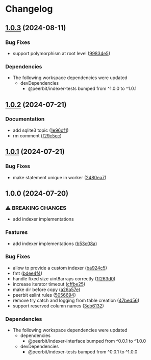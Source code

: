 # Changelog

## [1.0.3](https://github.com/dao-xyz/peerbit/compare/indexer-sqlite3-v1.0.2...indexer-sqlite3-v1.0.3) (2024-08-11)


### Bug Fixes

* support polymorphism at root level ([99834e5](https://github.com/dao-xyz/peerbit/commit/99834e501009cb22455bba663f6d42b9a28b018e))


### Dependencies

* The following workspace dependencies were updated
  * devDependencies
    * @peerbit/indexer-tests bumped from ^1.0.0 to ^1.0.1

## [1.0.2](https://github.com/dao-xyz/peerbit/compare/indexer-sqlite3-v1.0.1...indexer-sqlite3-v1.0.2) (2024-07-21)


### Documentation

* add sqlite3 topic ([1e96df1](https://github.com/dao-xyz/peerbit/commit/1e96df1b11a84a0a98050eeabc5b17960caa0286))
* rm comment ([f29c5ec](https://github.com/dao-xyz/peerbit/commit/f29c5ecef13c8e993f2e487e32af0d4d433c5a2d))

## [1.0.1](https://github.com/dao-xyz/peerbit/compare/indexer-sqlite3-v1.0.0...indexer-sqlite3-v1.0.1) (2024-07-21)


### Bug Fixes

* make statement unique in worker ([2480ea7](https://github.com/dao-xyz/peerbit/commit/2480ea7a12061c650a0bf19a4469e1a5528e5e1e))

## 1.0.0 (2024-07-20)


### ⚠ BREAKING CHANGES

* add indexer implementations

### Features

* add indexer implementations ([b53c08a](https://github.com/dao-xyz/peerbit/commit/b53c08a01bcf24cf1832619b469b0f9f564f669d))


### Bug Fixes

* allow to provide a custom indexer ([ba924c5](https://github.com/dao-xyz/peerbit/commit/ba924c5317a32c7a85ace963a92ba3c1965d52f9))
* fmt ([bdee4f4](https://github.com/dao-xyz/peerbit/commit/bdee4f4943fcabd21c53a4f37dba17d04cea2577))
* handle fixed size uint8arrays correctly ([1f263d0](https://github.com/dao-xyz/peerbit/commit/1f263d0a3fae50bb9d7f9d3f9fc28c9904b7b0ad))
* increase iterator timeout ([cffbe25](https://github.com/dao-xyz/peerbit/commit/cffbe25b55639555f7ab94832bbccf09f6bf54d4))
* make dir before copy ([a26a57e](https://github.com/dao-xyz/peerbit/commit/a26a57e47e9452deebe260da77abe96db12950c6))
* peerbit eslint rules ([5056694](https://github.com/dao-xyz/peerbit/commit/5056694f90ad03c0c5ba1e47c6ac57387d85aba9))
* remove try catch and logging from table creation ([47bed56](https://github.com/dao-xyz/peerbit/commit/47bed56e835bb02ff6e97fd4a118846013536742))
* support reserved column names ([3eb6132](https://github.com/dao-xyz/peerbit/commit/3eb6132322be55c0dd00a29a4a5b2115df3a2b00))


### Dependencies

* The following workspace dependencies were updated
  * dependencies
    * @peerbit/indexer-interface bumped from ^0.0.1 to ^1.0.0
  * devDependencies
    * @peerbit/indexer-tests bumped from ^0.0.1 to ^1.0.0
